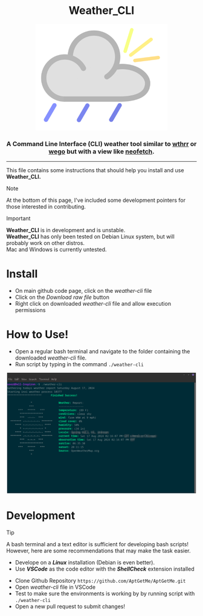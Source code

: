 <div align="center">

# Weather_CLI
<img src="./assets/Weather_CLI_Logo.svg" alt="Weather-CLI_Logo" style="width:350px;height:auto;">

### A Command Line Interface **(CLI)** weather tool similar to [wthrr](https://github.com/ttytm/wthrr-the-weathercrab) or [wego](https://github.com/schachmat/wego) but with a view like [neofetch](https://github.com/dylanaraps/neofetch). 

</div>

---

This file contains some instructions that should help you install and use **Weather_CLI.**  

>[!NOTE]
>At the bottom of this page, I've included some development pointers for those interested in contributing.

>[!IMPORTANT]
>**Weather_CLI** is in development and is unstable.  
>**Weather_CLI** has only been tested on Debian Linux system, but will probably work on other distros.  
>Mac and Windows is currently untested.

# Install
- On main github code page, click on the *weather-cli* file
- Click on the *Download raw file* button
- Right click on downloaded *weather-cli* file and allow execution permissions

# How to Use!
- Open a regular bash terminal and navigate to the folder containing the downloaded *weather-cli* file.
- Run script by typing in the command ```./weather-cli```

<div align="center">

<img src="./assets/Weather_CLI_Demo.png" alt="Weather-CLI-Demo" style="width:500px;height:auto;">

</div>

# Development
>[!TIP]
>A bash terminal and a text editor is sufficient for developing bash scripts!  However, here are some recommendations that may make the task easier.
>- Develope on a ***Linux*** installation (Debian is even better).
>- Use ***VSCode*** as the code editor with the ***ShellCheck*** extension installed

- Clone Github Repository ```https://github.com/AptGetMe/AptGetMe.git```
- Open *weather-cli* file in VSCode
- Test to make sure the environments is working by by running script with ```./weather-cli```
- Open a new pull request to submit changes!
